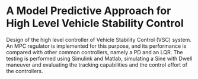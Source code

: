 # A Model Predictive Approach for High Level Vehicle Stability Control

Design of the high level controller of Vehicle Stability Control (VSC) system. 
An MPC regulator is implemented for this purpose, and its performance is compared with other
common controllers, namely a PD and an LQR. The testing is
performed using Simulink and Matlab, simulating a Sine with
Dwell maneuver and evaluating the tracking capabilities and the
control effort of the controllers.
